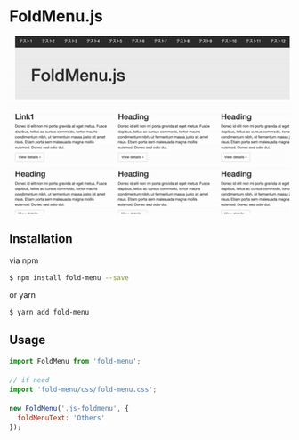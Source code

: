 # FoldMenu.js

![screenshot](./fold-menu.gif)

## Installation

via npm

```sh
$ npm install fold-menu --save
```

or yarn

```sh
$ yarn add fold-menu
```

## Usage

```js
import FoldMenu from 'fold-menu';

// if need
import 'fold-menu/css/fold-menu.css';

new FoldMenu('.js-foldmenu', {
  foldMenuText: 'Others'
});
```